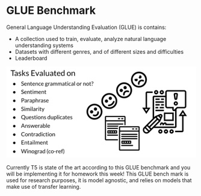 # GLUE Benchmark

General Language Understanding Evaluation (GLUE) is contains: 

* A collection used to train, evaluate, analyze natural language understanding systems
* Datasets with different genres, and of different sizes and difficulties
* Leaderboard

![](zY4VHYkDRtOOFR2JA6bTvg_8a4ef52d3ca24da692ee760f11e65773_Screen-Shot-2021-01-22-at-2..png)

Currently T5 is state of the art according to this GLUE benchmark and  you will be implementing it for homework this week! This GLUE bench mark is used for research purposes, it is model agnostic, and relies on models that make use of transfer learning.